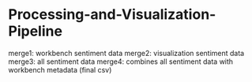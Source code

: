 # Processing-and-Visualization-Pipeline
merge1: workbench sentiment data
merge2: visualization sentiment data
merge3: all sentiment data
merge4: combines all sentiment data with workbench metadata (final csv)
